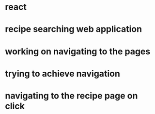 # react
# recipe searching web application 
# working on navigating to the pages 
# trying to achieve navigation
# navigating to the recipe page on click
